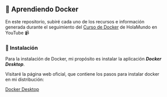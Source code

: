 ## :whale: Aprendiendo Docker

En este repositorio, subiré cada uno de los recursos e información generada durante el seguimiento del [Curso de Docker](https://youtu.be/4Dko5W96WHg) de HolaMundo en YouTube :video_camera:

### :hammer: Instalación
Para la instalación de Docker, mi propósito es instalar la aplicación ***Docker Desktop***.

Visitaré la página web oficial, que contiene los pasos para instalar docker en mi distribución: 

[Docker Desktop](https://docs.docker.com/desktop/linux/install/debian/)
